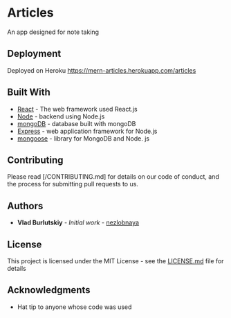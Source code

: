 # Articles

An app designed for note taking


## Deployment

Deployed on Heroku https://mern-articles.herokuapp.com/articles

## Built With

* [React](https://reactjs.org/) - The web framework used React.js
* [Node](https://nodejs.org/en/) - backend using Node.js
* [mongoDB](https://www.mongodb.com/) - database built with mongoDB
* [Express](https://expressjs.com/) -  web application framework for Node.js
* [mongoose](https://mongoosejs.com/) -  library for MongoDB and Node. js

## Contributing

Please read [/CONTRIBUTING.md] for details on our code of conduct, and the process for submitting pull requests to us.


## Authors

* **Vlad Burlutskiy** - *Initial work* - [nezlobnaya](https://github.com/nezlobnaya)

## License

This project is licensed under the MIT License - see the [LICENSE.md](LICENSE.md) file for details

## Acknowledgments

* Hat tip to anyone whose code was used


